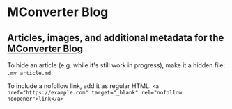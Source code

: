 # MConverter Blog
## Articles, images, and additional metadata for the [MConverter Blog](https://mconverter.eu/blog/)
To hide an article (e.g. while it's still work in progress), make it a hidden file: `.my_article.md`.

To include a nofollow link, add it as regular HTML: `<a href="https://example.com" target="_blank" rel="nofollow noopener">link</a>`
